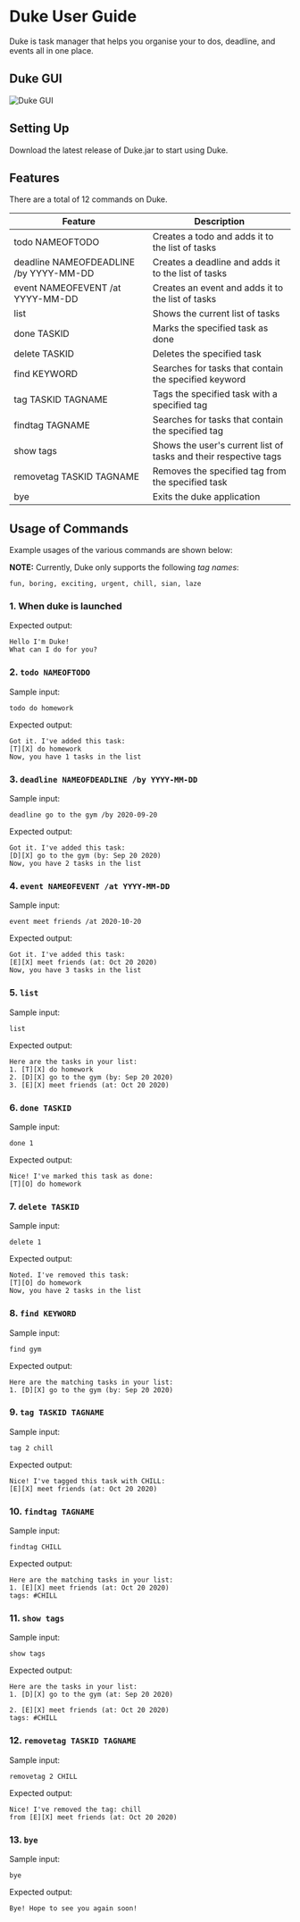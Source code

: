 # Duke User Guide
Duke is task manager that helps you organise your to dos, deadline, and events all in one place. 

## Duke GUI
![Duke GUI](duke.PNG)

## Setting Up 
Download the latest release of Duke.jar to start using Duke.

## Features 
There are a total of 12 commands on Duke.

Feature | Description
------------ | -------------
todo NAMEOFTODO | Creates a todo and adds it to the list of tasks
deadline NAMEOFDEADLINE /by YYYY-MM-DD | Creates a deadline and adds it to the list of tasks
event NAMEOFEVENT /at YYYY-MM-DD | Creates an event and adds it to the list of tasks 
list | Shows the current list of tasks 
done TASKID | Marks the specified task as done 
delete TASKID | Deletes the specified task 
find KEYWORD | Searches for tasks that contain the specified keyword
tag TASKID TAGNAME | Tags the specified task with a specified tag 
findtag TAGNAME | Searches for tasks that contain the specified tag 
show tags | Shows the user's current list of tasks and their respective tags 
removetag TASKID TAGNAME | Removes the specified tag from the specified task
bye | Exits the duke application

## Usage of Commands

Example usages of the various commands are shown below:

**NOTE:** Currently, Duke only supports the following *tag names*: 
```
fun, boring, exciting, urgent, chill, sian, laze
```
### 1. When duke is launched
Expected output:
```
Hello I'm Duke! 
What can I do for you?
```

### 2. `todo NAMEOFTODO`
Sample input:
```
todo do homework
```

Expected output:
```
Got it. I've added this task: 
[T][X] do homework 
Now, you have 1 tasks in the list
```

### 3. `deadline NAMEOFDEADLINE /by YYYY-MM-DD`
Sample input:
```
deadline go to the gym /by 2020-09-20
```

Expected output:
```
Got it. I've added this task: 
[D][X] go to the gym (by: Sep 20 2020) 
Now, you have 2 tasks in the list
```

### 4. `event NAMEOFEVENT /at YYYY-MM-DD`
Sample input:
```
event meet friends /at 2020-10-20
```

Expected output:
```
Got it. I've added this task: 
[E][X] meet friends (at: Oct 20 2020) 
Now, you have 3 tasks in the list
```

### 5. `list`
Sample input:
```
list
```

Expected output:
```
Here are the tasks in your list: 
1. [T][X] do homework 
2. [D][X] go to the gym (by: Sep 20 2020)
3. [E][X] meet friends (at: Oct 20 2020)
```

### 6. `done TASKID`
Sample input:
```
done 1
```

Expected output:
```
Nice! I've marked this task as done: 
[T][O] do homework
```

### 7. `delete TASKID`
Sample input:
```
delete 1
```

Expected output:
```
Noted. I've removed this task: 
[T][O] do homework 
Now, you have 2 tasks in the list
```

### 8. `find KEYWORD`
Sample input:
```
find gym
```

Expected output:
```
Here are the matching tasks in your list: 
1. [D][X] go to the gym (by: Sep 20 2020)
```

### 9. `tag TASKID TAGNAME`
Sample input:
```
tag 2 chill
```

Expected output:
```
Nice! I've tagged this task with CHILL:
[E][X] meet friends (at: Oct 20 2020)
```

### 10. `findtag TAGNAME`
Sample input:
```
findtag CHILL
```

Expected output:
```
Here are the matching tasks in your list:
1. [E][X] meet friends (at: Oct 20 2020)
tags: #CHILL
```

### 11. `show tags`
Sample input:
```
show tags
```

Expected output:
```
Here are the tasks in your list: 
1. [D][X] go to the gym (at: Sep 20 2020)

2. [E][X] meet friends (at: Oct 20 2020)
tags: #CHILL
```

### 12. `removetag TASKID TAGNAME`
Sample input:
```
removetag 2 CHILL
```

Expected output:
```
Nice! I've removed the tag: chill
from [E][X] meet friends (at: Oct 20 2020)
```

### 13. `bye`
Sample input:
```
bye
```

Expected output:
```
Bye! Hope to see you again soon!
```
